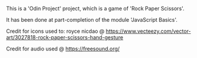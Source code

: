 This is a 'Odin Project' project, which is a game of 'Rock Paper Scissors'.

It has been done at part-completion of the module 'JavaScript Basics'.

Credit for icons used to: royce nicdao @ https://www.vecteezy.com/vector-art/3027818-rock-paper-scissors-hand-gesture

Credit for audio used @ https://freesound.org/